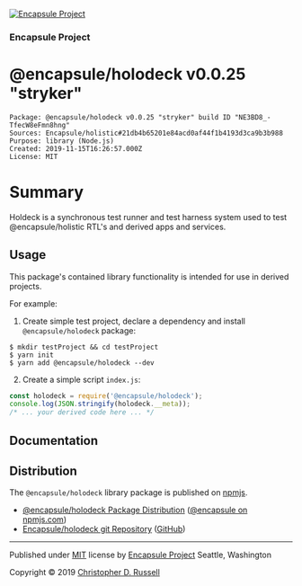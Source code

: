 [![Encapsule Project](https://encapsule.io/images/blue-burst-encapsule.io-icon-72x72.png "Encapsule Project")](https://encapsule.io)

### Encapsule Project

# @encapsule/holodeck v0.0.25 "stryker"

```
Package: @encapsule/holodeck v0.0.25 "stryker" build ID "NE3BD8_-TfecW8eFmn8hng"
Sources: Encapsule/holistic#21db4b65201e84acd0af44f1b4193d3ca9b3b988
Purpose: library (Node.js)
Created: 2019-11-15T16:26:57.000Z
License: MIT
```

# Summary

Holdeck is a synchronous test runner and test harness system used to test @encapsule/holistic RTL's and derived apps and services.

## Usage

This package's contained library functionality is intended for use in derived projects.

For example:

1. Create simple test project, declare a dependency and install `@encapsule/holodeck` package:

```
$ mkdir testProject && cd testProject
$ yarn init
$ yarn add @encapsule/holodeck --dev
```

2. Create a simple script `index.js`:

```JavaScript
const holodeck = require('@encapsule/holodeck');
console.log(JSON.stringify(holodeck.__meta));
/* ... your derived code here ... */
```

## Documentation

## Distribution

The `@encapsule/holodeck` library package is published on [npmjs](https://npmjs.com).

- [@encapsule/holodeck Package Distribution](https://npmjs.com/package/@encapsule/holodeck/v/0.0.25) ([@encapsule on npmjs.com](https://www.npmjs.com/org/encapsule))
- [Encapsule/holodeck git Repository](https://github.com/Encapsule/holodeck) ([GitHub](https://github.com/Encapsule))

<hr>

Published under [MIT](LICENSE) license by [Encapsule Project](https://encapsule.io) Seattle, Washington

Copyright &copy; 2019 [Christopher D. Russell](https://github.com/ChrisRus)